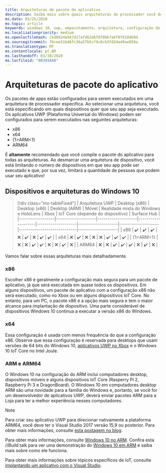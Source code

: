 ```yaml
---
title: Arquiteturas de pacote do aplicativo
description: Saiba mais sobre quais arquiteturas de processador você deve usar ao criar seu pacote do aplicativo UWP.
ms.date: 03/25/2020
ms.topic: article
keywords: windows 10, uwp, empacotamento, arquitetura, configuração do pacote
ms.localizationpriority: medium
ms.openlocfilehash: cbd8924a947d27afd62d6f870b67a6f0f810d69d
ms.sourcegitcommit: f6cee51b46fc36a57b5cf9c8cb3fd24a40ae858a
ms.translationtype: MT
ms.contentlocale: pt-BR
ms.lasthandoff: 03/30/2020
ms.locfileid: "80391648"
---
```

# <a name="app-package-architectures"></a>Arquiteturas de pacote do aplicativo

Os pacotes de apps estão configurados para serem executados em uma arquitetura de processador específica. Ao selecionar uma arquitetura, você está especificando em quais dispositivos quer que seu app seja executado. Os aplicativos UWP (Plataforma Universal do Windows) podem ser configurados para serem executados nas seguintes arquiteturas:
- x86
- x64
- {1&gt;ARM&lt;1}
- ARM64

É **altamente** recomendado que você compile o pacote do aplicativo para todas as arquiteturas. Ao desmarcar uma arquitetura de dispositivo, você está limitando o número de dispositivos em que seu app pode ser executado e que, por sua vez, limitará a quantidade de pessoas que podem usar seu aplicativo!

## <a name="windows-10-devices-and-architectures"></a>Dispositivos e arquiteturas do Windows 10

> [!div class="mx-tableFixed"]
| Arquitetura UWP | Desktop (x86)      | Desktop (x86)      | Desktop (ARM)      | Móvel             | Realidade mista do Windows e HoloLens           | Xbox               | IoT Core (depende do dispositivo) | Surface Hub        |
|------------------|--------------------|--------------------|--------------------|--------------------|--------------------|--------------------|-----------------------------|--------------------|
| x86              | :heavy_check_mark: | :heavy_check_mark: | :heavy_check_mark: | :x:                | :heavy_check_mark: | :x:                | :heavy_check_mark:          | :heavy_check_mark: |
| x64              | :x:                | :heavy_check_mark: | :x:                | :x:                | :x:                | :heavy_check_mark: | :heavy_check_mark:          | :heavy_check_mark: |
| {1&gt;ARM&lt;1}               | :x:                | :x:                | :heavy_check_mark: | :heavy_check_mark: | :x:                | :x:                | :heavy_check_mark:          | :x:                |
| ARM64              | :x:                | :x:                | :heavy_check_mark: | :heavy_check_mark: | :heavy_check_mark: | :x:                | :heavy_check_mark:          | :x:                |


Vamos falar sobre essas arquiteturas mais detalhadamente.

### <a name="x86"></a>x86
Escolher x86 é geralmente a configuração mais segura para um pacote de aplicativo, já que será executada em quase todos os dispositivos. Em alguns dispositivos, um pacote de aplicativo com a configuração x86 não será executado, como no Xbox ou em alguns dispositivos IoT Core. No entanto, para um PC, o pacote x86 é a opção mais segura e tem o maior alcance para implantação de dispositivo. Uma parte considerável de dispositivos Windows 10 continua a executar a versão x86 do Windows.

### <a name="x64"></a>x64
Essa configuração é usada com menos frequência do que a configuração x86. Observe que essa configuração é reservada para desktops que usam versões de 64 bits do Windows 10, [aplicativos UWP no Xbox](https://docs.microsoft.com/windows/uwp/xbox-apps/system-resource-allocation) e o Windows 10 IoT Core no Intel Joule.

### <a name="arm-and-arm64"></a>ARM e ARM64
O Windows 10 na configuração do ARM inclui computadores desktop, dispositivos móveis e alguns dispositivos IoT Core (Rasperry Pi 2, Raspberry Pi 3 e DragonBoard). O Windows 10 em computadores desktop ARM são uma novidade para a família do Windows e, portanto, se você for um desenvolvedor de aplicativos UWP, deverá enviar pacotes ARM para a Loja para ter a melhor experiência nesses computadores.

>[!NOTE]
> Para criar seu aplicativo UWP para direcionar nativamente a plataforma ARM64, você deve ter o Visual Studio 2017 versão 15,9 ou posterior. Para obter mais informações, consulte [esta postagem no blog](https://blogs.windows.com/buildingapps/2018/11/15/official-support-for-windows-10-on-arm-development/).

Para obter mais informações, consulte [Windows 10 no ARM](https://docs.microsoft.com/windows/uwp/porting/apps-on-arm.md). Confira esta //Build talk para ver uma demonstração do [Windows 10 em ARM](https://channel9.msdn.com/Events/Build/2017/P4171) e saiba mais sobre como ele funciona.

Para obter mais informações sobre tópicos específicos de IoT, consulte [implantando um aplicativo com o Visual Studio](https://developer.microsoft.com/windows/iot/Docs/AppDeployment).
